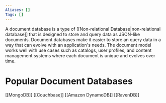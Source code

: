 ```yaml
---
Aliases: []
Tags: []
---
```


A document database is a type of [[Non-relational Database|non-relational database]] that is designed to store and query data as JSON-like documents. Document databases make it easier to store an query data in a way that can evolve with an application's needs. The document model works well with use cases such as catalogs, user profiles, and content management systems where each document is unique and evolves over time.

# Popular Document Databases
[[MongoDB]]
[[Couchbase]]
[[Amazon DynamoDB]]
[[RavenDB]]